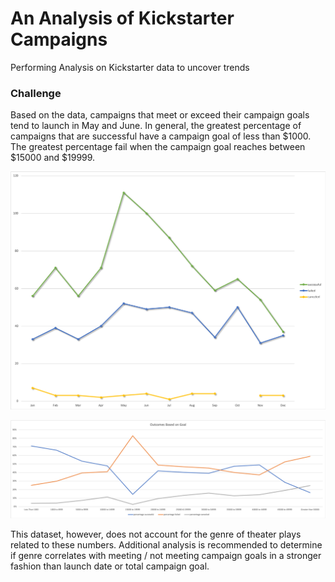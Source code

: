 # An Analysis of Kickstarter Campaigns
Performing Analysis on Kickstarter data to uncover trends

### Challenge
Based on the data, campaigns that meet or exceed their campaign goals tend to launch in May and June. In general, the greatest percentage of campaigns that are successful have a campaign goal of less than $1000. The greatest percentage fail when the campaign goal reaches between $15000 and $19999. 

![Outcomes Based On Launch Date](https://github.com/christina-wilson/kickstarter-analysis/blob/master/OutcomesBasedOnLaunchDate.png)


![Outcomes Based On Goal](https://github.com/christina-wilson/kickstarter-analysis/blob/master/OutcomesBasedOnGoal.png)

This dataset, however, does not account for the genre of theater plays related to these numbers. Additional analysis is recommended to determine if genre correlates with meeting / not meeting campaign goals in a stronger fashion than launch date or total campaign goal.
